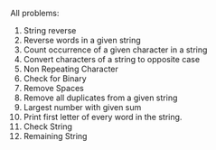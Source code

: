 All problems:
1. String reverse
2. Reverse words in a given string
3. Count occurrence of a given character in a string
4. Convert characters of a string to opposite case
5. Non Repeating Character
6. Check for Binary
7. Remove Spaces
8. Remove all duplicates from a given string
9. Largest number with given sum
10. Print first letter of every word in the string.
11. Check String
12. Remaining String